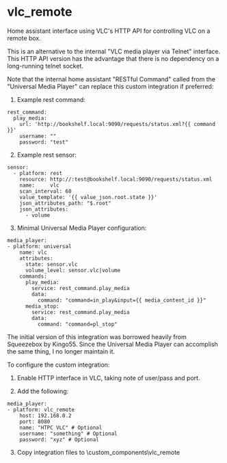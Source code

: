 # vlc_remote
Home assistant interface using VLC's HTTP API for controlling VLC on a remote box.

This is an alternative to the internal "VLC media player via Telnet" interface. This
HTTP API version has the advantage that there is no dependency on a long-running
telnet socket.

Note that the internal home assistant "RESTful Command" called from the "Universal Media Player" can
replace this custom integration if preferred:

1. Example rest command:
```
rest_command:
  play_media:
    url: 'http://bookshelf.local:9090/requests/status.xml?{{ command }}'
    username: ""
    password: "test"
```

2. Example rest sensor:
```
sensor:
  - platform: rest
    resource: http://:test@bookshelf.local:9090/requests/status.xml
    name:     vlc
    scan_interval: 60
    value_template: '{{ value_json.root.state }}'
    json_attributes_path: "$.root"
    json_attributes:
      - volume
```

3. Minimal Universal Media Player configuration:
```
media_player:
- platform: universal
    name: vlc
    attributes:
      state: sensor.vlc
      volume_level: sensor.vlc|volume
    commands:
      play_media:
        service: rest_command.play_media
        data:
          command: "command=in_play&input={{ media_content_id }}"
      media_stop:
        service: rest_command.play_media
        data:
          command: "command=pl_stop"
```

The initial version of this integration was borrowed heavily from Squeezebox by Kingo55.
Since the Universal Media Player can accomplish the same thing, I no longer maintain it.

To configure the custom integration:

1. Enable HTTP interface in VLC, taking note of user/pass and port.

2. Add the following:
```
media_player:
- platform: vlc_remote
    host: 192.168.0.2
    port: 8080
    name: "HTPC VLC" # Optional
    username: "something" # Optional
    password: "xyz" # Optional
```
3. Copy integration files to <homeassistant config directory>\custom_components\vlc_remote

